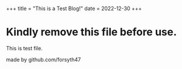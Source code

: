 +++
title = "This is a Test Blog!"
date = 2022-12-30
+++

# Kindly remove this file before use.

This is test file.

made by github.com/forsyth47
